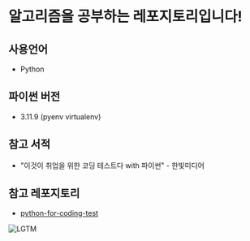 # 알고리즘을 공부하는 레포지토리입니다!

## 사용언어

- Python

## 파이썬 버전

- 3.11.9 (pyenv virtualenv)

## 참고 서적

- "이것이 취업을 위한 코딩 테스트다 with 파이썬" - 한빛미디어

## 참고 레포지토리

- [python-for-coding-test](https://github.com/ndb796/python-for-coding-test)

![LGTM](https://i.lgtm.fun/2v6c.gif)
